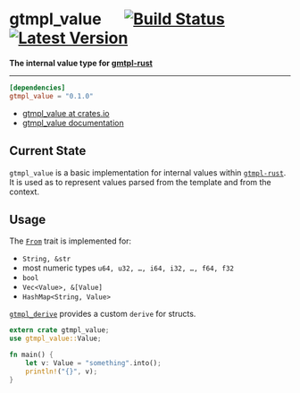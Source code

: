 # gtmpl_value &emsp; [![Build Status]][travis] [![Latest Version]][crates.io]
[Build Status]: https://travis-ci.org/fiji-flo/gtmpl_value.svg?branch=master
[travis]: https://travis-ci.org/fiji-flo/gtmpl_value
[Latest Version]: https://img.shields.io/crates/v/gtmpl_value.svg
[crates.io]: https://crates.io/crates/gtmpl_value


**The internal value type for [gmtpl-rust][gtmpl_value-github]**

---

```toml
[dependencies]
gtmpl_value = "0.1.0"
```

* [gtmpl_value at crates.io](https://crates.io/crate/gtmpl_value)
* [gtmpl_value documentation](https://docs.rs/crate/gtmpl_value)

## Current State

`gtmpl_value` is a basic implementation for internal values within
[`gtmpl-rust`][gtmpl_value-github]. It is used as to represent values parsed from
the template and from the context.


## Usage

The [`From`](https://doc.rust-lang.org/std/convert/trait.From.html) trait is
implemented for:

* `String, &str`
* most numeric types `u64, u32, …, i64, i32, …, f64, f32`
* `bool`
* `Vec<Value>, &[Value]`
* `HashMap<String, Value>`

[`gtmpl_derive`](https://github.com/fiji-flo/gtmpl_derive) provides a custom
`derive` for structs.

```rust
extern crate gtmpl_value;
use gtmpl_value::Value;

fn main() {
    let v: Value = "something".into();
    println!("{}", v);
}
```

[gtmpl_value-github]: https://github.com/fiji-flo/gtmpl-rust
